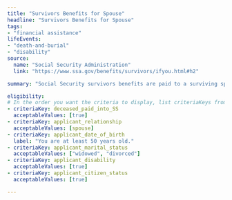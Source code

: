 ```yaml
---
title: "Survivors Benefits for Spouse"
headline: "Survivors Benefits for Spouse"
tags: 
- "financial assistance"
lifeEvents: 
- "death-and-burial"
- "disability"
source:
  name: "Social Security Administration"
  link: "https://www.ssa.gov/benefits/survivors/ifyou.html#h2"

summary: "Social Security survivors benefits are paid to a surviving spouse of eligible workers, and under certain circumstances, to a surviving divorced spouse of eligible workers."

eligibility:
# In the order you want the criteria to display, list criteriaKeys from the csv here, each followed by a comma-separated list of which values indicate eligibility for that criteria. Wrap individual values in quotes if they have inner commas.
- criteriaKey: deceased_paid_into_SS
  acceptableValues: [true]
- criteriaKey: applicant_relationship
  acceptableValues: [spouse]
- criteriaKey: applicant_date_of_birth
  label: "You are at least 50 years old."
- criteriaKey: applicant_marital_status
  acceptableValues: ["widowed", "divorced"]
- criteriaKey: applicant_disability
  acceptableValues: [true]
- criteriaKey: applicant_citizen_status
  acceptableValues: [true]

---
```

